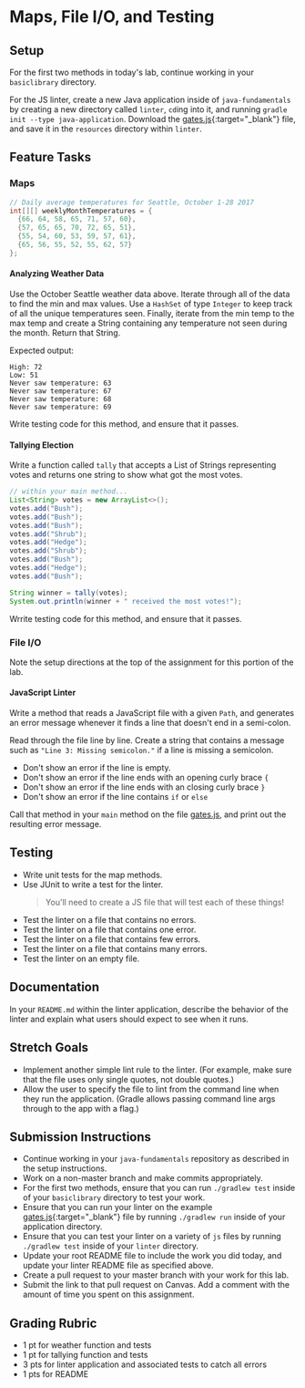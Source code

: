 # Maps, File I/O, and Testing

## Setup
For the first two methods in today's lab, continue working in your `basiclibrary` directory.

For the JS linter, create a new Java application inside of `java-fundamentals` by creating a new directory called `linter`, `cd`ing into it, and running `gradle init --type java-application`. Download the [gates.js](./gates.js){:target="_blank"} file, and save it in the `resources` directory within `linter`.

## Feature Tasks

### Maps
```java
// Daily average temperatures for Seattle, October 1-28 2017
int[][] weeklyMonthTemperatures = {
  {66, 64, 58, 65, 71, 57, 60},
  {57, 65, 65, 70, 72, 65, 51},
  {55, 54, 60, 53, 59, 57, 61},
  {65, 56, 55, 52, 55, 62, 57}
};
```
#### Analyzing Weather Data
Use the October Seattle weather data above. Iterate through
all of the data to find the min and max values. Use a `HashSet` of type
`Integer` to keep track of all the unique temperatures seen. Finally, iterate from the min temp to the max temp and create a String containing any temperature not seen during the month. Return that String.

Expected output:

```
High: 72
Low: 51
Never saw temperature: 63
Never saw temperature: 67
Never saw temperature: 68
Never saw temperature: 69
```

Write testing code for this method, and ensure that it passes.

#### Tallying Election
Write a function called `tally` that accepts a List of Strings representing
votes and returns one string to show what got the most votes.

```java
// within your main method...
List<String> votes = new ArrayList<>();
votes.add("Bush");
votes.add("Bush");
votes.add("Bush");
votes.add("Shrub");
votes.add("Hedge");
votes.add("Shrub");
votes.add("Bush");
votes.add("Hedge");
votes.add("Bush");

String winner = tally(votes);
System.out.println(winner + " received the most votes!");
```

Wrrite testing code for this method, and ensure that it passes.

### File I/O
Note the setup directions at the top of the assignment for this portion of the lab.

#### JavaScript Linter
Write a method that reads a JavaScript file with a given `Path`, and generates an error message whenever
it finds a line that doesn't end in a semi-colon.

Read through the file line by line. Create a string that contains a message such as
`"Line 3: Missing semicolon."` if a line is missing a semicolon.

* Don't show an error if the line is empty.
* Don't show an error if the line ends with an opening curly brace `{`
* Don't show an error if the line ends with an closing curly brace `}`
* Don't show an error if the line contains `if` or `else`

Call that method in your `main` method on the file [gates.js](../gates.js), and print out the resulting error message.

## Testing
* Write unit tests for the map methods.
* Use JUnit to write a test for the linter.
  > You'll need to create a JS file that will test each of these things!
* Test the linter on a file that contains no errors.
* Test the linter on a file that contains one error.
* Test the linter on a file that contains few errors.
* Test the linter on a file that contains many errors.
* Test the linter on an empty file.

## Documentation
In your `README.md` within the linter application, describe the behavior of the linter and explain what
users should expect to see when it runs.

## Stretch Goals
* Implement another simple lint rule to the linter. (For example, make sure that the file uses only single quotes, not double quotes.)
* Allow the user to specify the file to lint from the command line when they run the application. (Gradle allows passing command line args through to the app with a flag.)

## Submission Instructions
* Continue working in your `java-fundamentals` repository as described in the setup instructions.
* Work on a non-master branch and make commits appropriately.
* For the first two methods, ensure that you can run `./gradlew test` inside of your `basiclibrary` directory to test your work.
* Ensure that you can run your linter on the example [gates.js](./gates.js){:target="_blank"} file by running `./gradlew run` inside of your application directory.
* Ensure that you can test your linter on a variety of `js` files by running `./gradlew test` inside of your `linter` directory.
* Update your root README file to include the work you did today, and update your linter README file as specified above.
* Create a pull request to your master branch with your work for this lab.
* Submit the link to that pull request on Canvas. Add a comment with the amount of time you spent on this assignment.

## Grading Rubric
- 1 pt for weather function and tests
- 1 pt for tallying function and tests
- 3 pts for linter application and associated tests to catch all errors
- 1 pts for README
